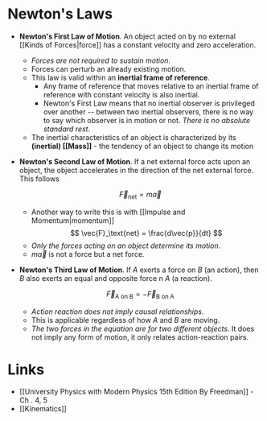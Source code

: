 # Newton's Laws
* **Newton's First Law of Motion**. An object acted on by no external [[Kinds of Forces|force]] has a constant velocity and zero acceleration. 
	* *Forces are not required to sustain motion*. 
	* Forces can perturb an already existing motion.
	* This law is valid within an **inertial frame of reference**. 
		* Any frame of reference that moves relative to an inertial frame of reference with constant velocity is also inertial.
		* Newton's First Law means that no inertial observer is privileged over another -- between two inertial observers, there is no way to say which observer is in motion or not. *There is no absolute standard rest*.
	* The inertial characteristics of an object is characterized by its **(inertial) [[Mass]]** - the tendency of an object to change its motion

* **Newton's Second Law of Motion**. If a net external force acts upon an object, the object accelerates in the direction of the net external force. This follows
  
  $$
  \vec{F}_\text{net} = m\vec{a}
  $$
	* Another way to write this is with [[Impulse and Momentum|momentum]]
	  $$
	  \vec{F}_\text{net} = \frac{d\vec{p}}{dt}
	  $$
	* *Only the forces acting on an object determine its motion*.
	* $m\vec{a}$ is not a force but a net force. 

* **Newton's Third Law of Motion**.  If $A$ exerts a force on $B$ (an action), then $B$ also exerts an equal and opposite force n $A$ (a reaction).
  
  $$
  \vec F_\text{A on B} = -\vec{F}_\text{B on A}
  $$
	* *Action reaction does not imply causal relationships*. 
	* This is applicable regardless of how $A$ and $B$ are moving.
	* *The two forces in the equation are for two different objects*. It does not imply any form of motion, it only relates action-reaction pairs.

# Links
* [[University Physics with Modern Physics 15th Edition By Freedman]] - Ch . 4, 5
* [[Kinematics]]